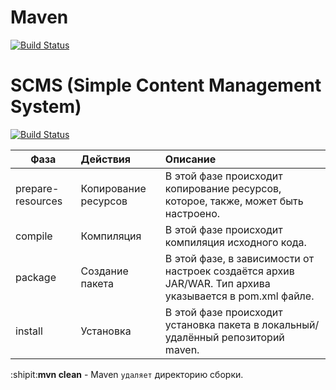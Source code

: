 # Maven
[![Build Status](https://user-images.githubusercontent.com/94693119/169599124-6bbba31b-ca93-469d-886c-3e102d5ca6cc.png)](https://maven.apache.org/guides/getting-started/index.html#maven-getting-started-guide)


# SCMS (Simple Content Management System)
[![Build Status](https://user-images.githubusercontent.com/94693119/169599690-e303d3d8-c887-4dda-be55-35ac393853cb.png)](https://github.com/lhazlewood/scms/blob/master/README.md)


| Фаза | Действия | Описание |
|----------------|:---------|:----------------|
| prepare-resources | Копирование ресурсов | В этой фазе происходит копирование ресурсов, которое, также, может быть настроено. |
| compile	| Компиляция	|В этой фазе происходит компиляция исходного кода.|
|package	|Создание пакета	|В этой фазе, в зависимости от настроек создаётся архив JAR/WAR. Тип архива указывается в pom.xml файле.|
|install	|Установка	|В этой фазе происходит установка пакета в локальный/удалённый репозиторий maven.|
 
:shipit:**mvn clean** - Maven `удаляет` директорию сборки.
